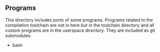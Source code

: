 
## Programs

This directory includes ports of some programs. Programs related to the compilation toolchain are
not in here but in the toolchain directory and all custom programs are in the userspace directory.
They are included as git submodules.

* bash

